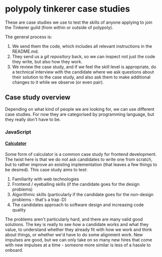# polypoly tinkerer case studies

These are case studies we use to test the skills of anyone applying to join the
Tinkerer guild (from within or outside of polypoly).

The general process is:

1. We send them the code, which includes all relevant instructions in the
   README.md.
2. They send us a _git repository_ back, so we can inspect not just the code
   they write, but also how they work.
3. We review the case study, and if we feel the skill level is appropriate, do a
   technical interview with the candidate where we ask questions about their
   solution to the case study, and also ask them to make additional changes to
   it while we observe (or even pair).

## Case study overview

Depending on what kind of people we are looking for, we can use different case
studies. For now they are categorised by programming language, but they really
don't have to be.

### JavaScript

#### [Calculator](js/calculator)

Some form of calculator is a common case study for frontend development. The
twist here is that we do not ask candidates to write one from scratch, but to
rather improve an existing implementation (that leaves a few things to be
desired). This case study aims to test:

1. Familiarity with web technologies
2. Frontend / eyeballing skills (if the candidate goes for the design problems)
3. Algorithmic skills (particularly if the candidate goes for the non-design
   problems - that's a trap :D)
4. The candidates approach to software design and increasing code quality

The problems aren't particularly hard, and there are many valid good
solutions. The key is really to see _how_ a candidate works and what they value,
to understand whether they already fit with how we work and think about things,
or whether we'd have to do some alignment work. New impulses are good, but we
can only take on so many new hires that come with new impulses at a time -
someone more similar is less of a hassle to onboard.
